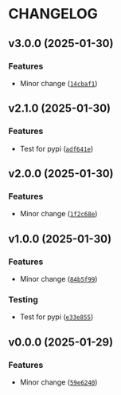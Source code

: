 # CHANGELOG


## v3.0.0 (2025-01-30)

### Features

- Minor change
  ([`14cbaf1`](https://github.com/UBC-MDS/matrics_calculator/commit/14cbaf175c704190b58a5024634b303508f8adbc))


## v2.1.0 (2025-01-30)

### Features

- Test for pypi
  ([`adf641e`](https://github.com/UBC-MDS/matrics_calculator/commit/adf641e00693c4f625787ae0cd99b32ce6cc96b3))


## v2.0.0 (2025-01-30)

### Features

- Minor change
  ([`1f2c68e`](https://github.com/UBC-MDS/matrics_calculator/commit/1f2c68eaefd82be926d2a360a30727ac546754e4))


## v1.0.0 (2025-01-30)

### Features

- Minor change
  ([`84b5f99`](https://github.com/UBC-MDS/matrics_calculator/commit/84b5f996e123b896f517b91bdb0c6ece3f7ad688))

### Testing

- Test for pypi
  ([`e33e855`](https://github.com/UBC-MDS/matrics_calculator/commit/e33e855d791fafc1d75160faac278d820ca1b1b7))


## v0.0.0 (2025-01-29)

### Features

- Minor change
  ([`59e6240`](https://github.com/UBC-MDS/matrics_calculator/commit/59e6240004cc20dd555d34844e7175f780a1b584))
